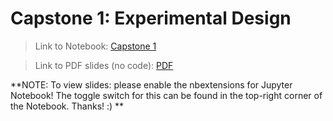 # Capstone 1: Experimental Design

> Link to Notebook: [Capstone 1](https://github.com/andheartsjaz/capstone_1/blob/master/capstone_presentation.ipynb)

> Link to PDF slides (no code): [PDF](https://github.com/andheartsjaz/capstone_1/blob/master/capstone_presentation_pdf.pdf)

**NOTE: To view slides: please enable the nbextensions for Jupyter Notebook! The toggle switch for this can be found in the top-right corner of the Notebook. Thanks! :) **

